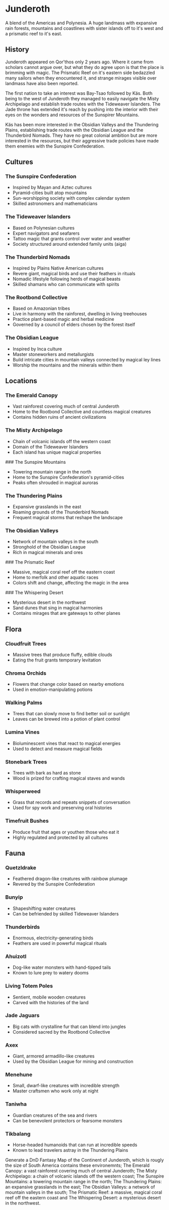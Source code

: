 # Junderoth

A blend of the Americas and Polynesia. A huge landmass with expansive rain
forests, mountains and coastlines with sister islands off to it's west and a
prismatic reef to it's east.

## History

Junderoth appeared on Qor'thos only 2 years ago. Where it came from scholars
cannot argue over, but what they do agree upon is that the place is brimming
with magic. The Prismatic Reef on it's eastern side bedazzled many sailors when
they enocuntered it, and strange mirages visible over landmass have also been
reported.

The first nation to take an interest was Bay-Tsao followed by Käs. Both being to
the west of Junderoth they managed to easily navigate the Misty Archipelago and
establish trade routes with the Tideweaver Islanders. The Jade throne has
extended it's reach by pushing into the interior with their eyes on the wonders
and resources of the Sunspirer Mountains.

Käs has been more interested in the Obsidian Valleys and the Thundering Plains,
establishing trade routes with the Obsidian League and the Thunderbird Nomads.
They have no great colonial ambition but are more interested in the resources,
but their aggressive trade policies have made them enemies with the Sunspire
Confederation.

## Cultures

### The Sunspire Confederation

- Inspired by Mayan and Aztec cultures
- Pyramid-cities built atop mountains
- Sun-worshipping society with complex calendar system
- Skilled astronomers and mathematicians

### The Tideweaver Islanders

- Based on Polynesian cultures
- Expert navigators and seafarers
- Tattoo magic that grants control over water and weather
- Society structured around extended family units (aiga)

### The Thunderbird Nomads

- Inspired by Plains Native American cultures
- Revere giant, magical birds and use their feathers in rituals
- Nomadic lifestyle following herds of magical beasts
- Skilled shamans who can communicate with spirits

### The Rootbond Collective

- Based on Amazonian tribes
- Live in harmony with the rainforest, dwelling in living treehouses
- Practice plant-based magic and herbal medicine
- Governed by a council of elders chosen by the forest itself

### The Obsidian League

- Inspired by Inca culture
- Master stoneworkers and metallurgists
- Build intricate cities in mountain valleys connected by magical ley lines
- Worship the mountains and the minerals within them

## Locations

### The Emerald Canopy

- Vast rainforest covering much of central Junderoth
- Home to the Rootbond Collective and countless magical creatures
- Contains hidden ruins of ancient civilizations

### The Misty Archipelago

- Chain of volcanic islands off the western coast
- Domain of the Tideweaver Islanders
- Each island has unique magical properties

### The Sunspire Mountains

- Towering mountain range in the north
- Home to the Sunspire Confederation's pyramid-cities
- Peaks often shrouded in magical auroras

### The Thundering Plains

- Expansive grasslands in the east
- Roaming grounds of the Thunderbird Nomads
- Frequent magical storms that reshape the landscape

### The Obsidian Valleys

- Network of mountain valleys in the south
- Stronghold of the Obsidian League
- Rich in magical minerals and ores

### The Prismatic Reef

- Massive, magical coral reef off the eastern coast
- Home to merfolk and other aquatic races
- Colors shift and change, affecting the magic in the area

### The Whispering Desert

- Mysterious desert in the northwest
- Sand dunes that sing in magical harmonies
- Contains mirages that are gateways to other planes

## Flora

### Cloudfruit Trees

- Massive trees that produce fluffy, edible clouds
- Eating the fruit grants temporary levitation

### Chroma Orchids

- Flowers that change color based on nearby emotions
- Used in emotion-manipulating potions

### Walking Palms

- Trees that can slowly move to find better soil or sunlight
- Leaves can be brewed into a potion of plant control

### Lumina Vines

- Bioluminescent vines that react to magical energies
- Used to detect and measure magical fields

### Stonebark Trees

- Trees with bark as hard as stone
- Wood is prized for crafting magical staves and wands

### Whisperweed

- Grass that records and repeats snippets of conversation
- Used for spy work and preserving oral histories

### Timefruit Bushes

- Produce fruit that ages or youthen those who eat it
- Highly regulated and protected by all cultures

## Fauna

### Quetzldrake

- Feathered dragon-like creatures with rainbow plumage
- Revered by the Sunspire Confederation

### Bunyip

- Shapeshifting water creatures
- Can be befriended by skilled Tideweaver Islanders

### Thunderbirds

- Enormous, electricity-generating birds
- Feathers are used in powerful magical rituals

### Ahuizotl

- Dog-like water monsters with hand-tipped tails
- Known to lure prey to watery dooms

### Living Totem Poles

- Sentient, mobile wooden creatures
- Carved with the histories of the land

### Jade Jaguars

- Big cats with crystalline fur that can blend into jungles
- Considered sacred by the Rootbond Collective

### Axex

- Giant, armored armadillo-like creatures
- Used by the Obsidian League for mining and construction

### Menehune

- Small, dwarf-like creatures with incredible strength
- Master craftsmen who work only at night

### Taniwha

- Guardian creatures of the sea and rivers
- Can be benevolent protectors or fearsome monsters

### Tikbalang

- Horse-headed humanoids that can run at incredible speeds
- Known to lead travelers astray in the Thundering Plains

Generate a DnD Fantasy Map of the Continent of Junderoth, which is rougly the
size of South America contains these environemnts; The Emerald Canopy: a vast
rainforest covering much of central Junderoth; The Misty Archipelago: a chain of
volcanic islands off the western coast; The Sunspire Mountains: a towering
mountain range in the north; The Thundering Plains: an expansive grasslands in
the east; The Obsidian Valleys: a network of mountain valleys in the south; The
Prismatic Reef: a massive, magical coral reef off the eastern coast and The
Whispering Desert: a mysterious desert in the northwest.
